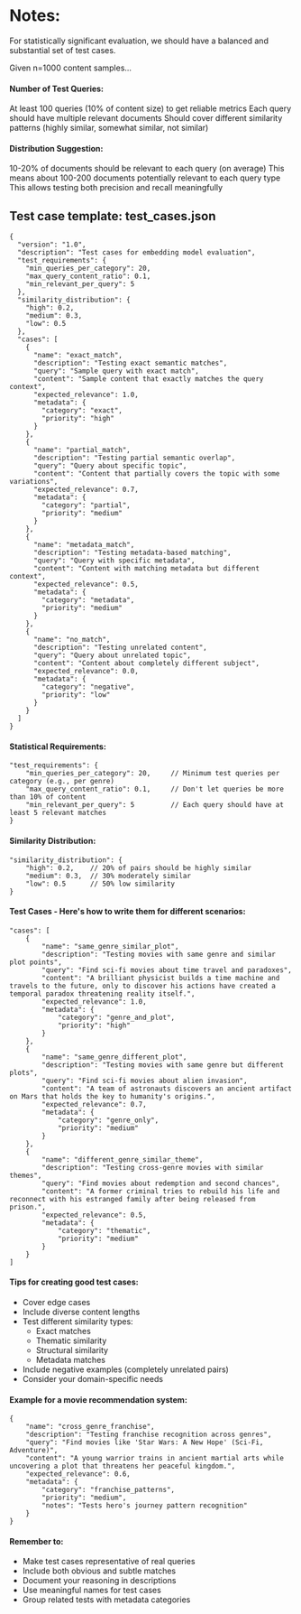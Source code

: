 # Notes:

For statistically significant evaluation, we should have a balanced and substantial set of test cases. 

Given n=1000 content samples...

#### Number of Test Queries:


At least 100 queries (10% of content size) to get reliable metrics
Each query should have multiple relevant documents
Should cover different similarity patterns (highly similar, somewhat similar, not similar)


#### Distribution Suggestion:


10-20% of documents should be relevant to each query (on average)
This means about 100-200 documents potentially relevant to each query type
This allows testing both precision and recall meaningfully



## Test case template: test_cases.json

```
{
  "version": "1.0",
  "description": "Test cases for embedding model evaluation",
  "test_requirements": {
    "min_queries_per_category": 20,
    "max_query_content_ratio": 0.1,
    "min_relevant_per_query": 5
  },
  "similarity_distribution": {
    "high": 0.2,
    "medium": 0.3,
    "low": 0.5
  },
  "cases": [
    {
      "name": "exact_match",
      "description": "Testing exact semantic matches",
      "query": "Sample query with exact match",
      "content": "Sample content that exactly matches the query context",
      "expected_relevance": 1.0,
      "metadata": {
        "category": "exact",
        "priority": "high"
      }
    },
    {
      "name": "partial_match",
      "description": "Testing partial semantic overlap",
      "query": "Query about specific topic",
      "content": "Content that partially covers the topic with some variations",
      "expected_relevance": 0.7,
      "metadata": {
        "category": "partial",
        "priority": "medium"
      }
    },
    {
      "name": "metadata_match",
      "description": "Testing metadata-based matching",
      "query": "Query with specific metadata",
      "content": "Content with matching metadata but different context",
      "expected_relevance": 0.5,
      "metadata": {
        "category": "metadata",
        "priority": "medium"
      }
    },
    {
      "name": "no_match",
      "description": "Testing unrelated content",
      "query": "Query about unrelated topic",
      "content": "Content about completely different subject",
      "expected_relevance": 0.0,
      "metadata": {
        "category": "negative",
        "priority": "low"
      }
    }
  ]
}
```

#### Statistical Requirements:

```
"test_requirements": {
    "min_queries_per_category": 20,     // Minimum test queries per category (e.g., per genre)
    "max_query_content_ratio": 0.1,     // Don't let queries be more than 10% of content
    "min_relevant_per_query": 5         // Each query should have at least 5 relevant matches
}
```

#### Similarity Distribution:

```
"similarity_distribution": {
    "high": 0.2,    // 20% of pairs should be highly similar
    "medium": 0.3,  // 30% moderately similar
    "low": 0.5      // 50% low similarity
}
```

#### Test Cases - Here's how to write them for different scenarios:

```
"cases": [
    {
        "name": "same_genre_similar_plot",
        "description": "Testing movies with same genre and similar plot points",
        "query": "Find sci-fi movies about time travel and paradoxes",
        "content": "A brilliant physicist builds a time machine and travels to the future, only to discover his actions have created a temporal paradox threatening reality itself.",
        "expected_relevance": 1.0,
        "metadata": {
            "category": "genre_and_plot",
            "priority": "high"
        }
    },
    {
        "name": "same_genre_different_plot",
        "description": "Testing movies with same genre but different plots",
        "query": "Find sci-fi movies about alien invasion",
        "content": "A team of astronauts discovers an ancient artifact on Mars that holds the key to humanity's origins.",
        "expected_relevance": 0.7,
        "metadata": {
            "category": "genre_only",
            "priority": "medium"
        }
    },
    {
        "name": "different_genre_similar_theme",
        "description": "Testing cross-genre movies with similar themes",
        "query": "Find movies about redemption and second chances",
        "content": "A former criminal tries to rebuild his life and reconnect with his estranged family after being released from prison.",
        "expected_relevance": 0.5,
        "metadata": {
            "category": "thematic",
            "priority": "medium"
        }
    }
]
```

#### Tips for creating good test cases:

- Cover edge cases
- Include diverse content lengths
- Test different similarity types:
   - Exact matches
   - Thematic similarity
   - Structural similarity
   - Metadata matches
- Include negative examples (completely unrelated pairs)
- Consider your domain-specific needs

#### Example for a movie recommendation system:
```
{
    "name": "cross_genre_franchise",
    "description": "Testing franchise recognition across genres",
    "query": "Find movies like 'Star Wars: A New Hope' (Sci-Fi, Adventure)",
    "content": "A young warrior trains in ancient martial arts while uncovering a plot that threatens her peaceful kingdom.",
    "expected_relevance": 0.6,
    "metadata": {
        "category": "franchise_patterns",
        "priority": "medium",
        "notes": "Tests hero's journey pattern recognition"
    }
}
```

#### Remember to:

- Make test cases representative of real queries
- Include both obvious and subtle matches
- Document your reasoning in descriptions
- Use meaningful names for test cases
- Group related tests with metadata categories


